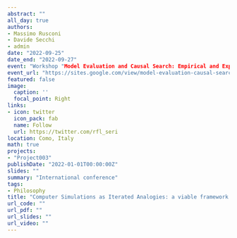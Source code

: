 ```yaml
---
abstract: ""
all_day: true
authors:
- Massimo Rusconi
- Davide Secchi
- admin
date: "2022-09-25"
date_end: "2022-09-27"
event: "Workshop "Model Evaluation and Causal Search: Empirical and Experimental Approaches""
event_url: "https://sites.google.com/view/model-evaluation-causal-search/home"
featured: false
image:
  caption: ''
  focal_point: Right
links:
- icon: twitter
  icon_pack: fab
  name: Follow
  url: https://twitter.com/rfl_seri
location: Como, Italy
math: true
projects:
- "Project003"
publishDate: "2022-01-01T00:00:00Z"
slides: ""
summary: "International conference"
tags:
- Philosophy
title: "Computer Simulations as Iterated Analogies: a viable framework for the epistemology of simulation in the social sciences"
url_code: ""
url_pdf: ""
url_slides: ""
url_video: ""
---
```

